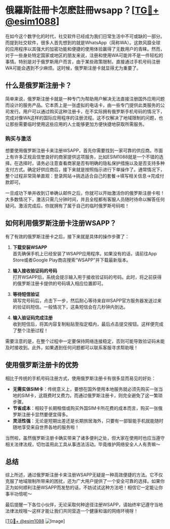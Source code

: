 # 俄羅斯註冊卡怎麽註冊wsapp？[[TG💪+ @esim1088](https://t.me/s/esim1088)]

在如今这个数字化的时代，社交软件已经成为我们日常生活中不可或缺的一部分。而提到社交软件，很多人首先想到的就是WhatsApp（简称WA）。这款风靡全球的应用程序以其强大的加密功能和便捷的使用体验赢得了无数用户的青睐。然而，对于一些身处特定国家或地区的朋友来说，注册和使用WA可能并不是一件轻松的事情。特别是对于俄罗斯用户而言，由于某些政策限制，直接通过手机号码注册WA可能会遇到不少麻烦。这时候，俄罗斯注册卡就显得尤为重要了。

## 什么是俄罗斯注册卡？

简单来说，俄罗斯注册卡就是一种专门为帮助用户解决无法直接注册国外应用问题而设计的服务产品。它本质上是一张虚拟的电话卡，由一些专门提供此类服务的公司发行。用户可以通过购买这种注册卡，在不实际拥有俄罗斯手机号码的情况下，完成对像WA这样的国际应用程序的注册流程。这不仅解决了地域限制的问题，也让那些需要临时使用这些应用的人士能够更加方便快捷地获取所需服务。

### 购买与激活

想要使用俄罗斯注册卡来注册WSAPP，首先你需要找到一家可靠的供应商。市面上有许多正规且信誉良好的商家提供这项服务，比如ESIM1088就是一个不错的选择。在选择时，请务必注意查看商家是否有明确的隐私保护措施以及是否支持多种支付方式。确定好供应商后，接下来就是按照指示进行下单操作了。通常情况下，整个过程非常简单直观：登录网站→挑选适合自己的套餐→填写相关信息→完成付款即可。

一旦成功下单并收到订单确认邮件之后，你就可以开始激活你的俄罗斯注册卡啦！大多数情况下，激活只需几分钟时间，并且全程都有客服人员随时待命以解答任何疑问。激活完成后，你就拥有了属于自己的临时俄罗斯号码啦！

## 如何利用俄罗斯注册卡注册WSAPP？

有了有效的俄罗斯注册卡之后，接下来就是具体的操作步骤了：

1. **下载安装WSAPP**  
   首先确保手机上已经安装了WSAPP应用程序。如果没有的话，请前往App Store或者Google Play商店搜索“WSAPP”并下载最新版本。

2. **输入接收验证码的号码**  
   打开WSAPP后，系统会提示输入用于接收验证码的号码。此时，将之前获得的俄罗斯注册卡提供的号码填入相应位置即可。

3. **等待短信验证**  
   填写完号码后，点击下一步，然后耐心等待来自WSAPP官方服务器发送过来的验证码短信。一般情况下，这条短信会在几秒钟内到达。

4. **输入验证码完成注册**  
   收到短信后，将其内容复制粘贴至指定框内，最后点击提交按钮。这样便完成了整个注册过程！

需要注意的是，在整个过程中一定要保持网络连接稳定，否则可能导致验证码未能及时接收到。此外，如果遇到任何问题都可以联系客服寻求帮助哦！

## 使用俄罗斯注册卡的优势

相比于传统的手机号码注册方式，使用俄罗斯注册卡有很多显而易见的好处：

- **无需实体SIM卡**：传统意义上，要想在国外使用本地服务就必须先购买一张当地的SIM卡，这既费时又费力。而通过俄罗斯注册卡，则完全避免了这一繁琐步骤。
- **节省成本**：相较于长期租借或购买外国SIM卡所花费的成本而言，购买一张俄罗斯注册卡显然要便宜得多。
- **灵活性强**：无论是短期出差还是长期旅居海外，只要有一部智能手机就能随时随地享受来自世界各地的服务啦！

当然啦，虽然俄罗斯注册卡确实带来了诸多便利之处，但大家在使用时也应当遵守相关法律法规，切勿滥用此工具从事违法活动。毕竟维护网络安全人人有责嘛～

## 总结

综上所述，通过俄罗斯注册卡来注册WSAPP无疑是一种高效便捷的方法。它不仅克服了地域限制所带来的困扰，还为广大用户提供了一个安全可靠的选择。如果你正为如何顺利注册WSAPP而发愁的话，不妨试试这种方法吧！相信它一定能让你事半功倍呢～

最后提醒一下各位小伙伴，无论采取何种途径注册WSAPP，请始终牢记遵守当地法律法规哦～这样才能让我们共同营造一个健康和谐的网络环境呀！

[[TG💪+ @esim1088](https://t.me/s/esim1088) ![Image](https://i.postimg.cc/4NQfJmqS/Snipaste-2025-05-13-00-14-12.png)]